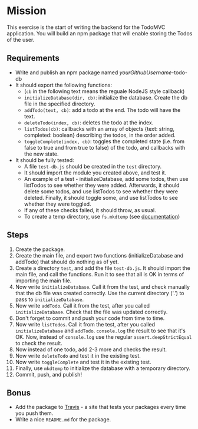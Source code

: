 # Mission

This exercise is the start of writing the backend for the TodoMVC application. You will build an npm
package that will enable storing the Todos of the user.

## Requirements

* Write and publish an npm package named _yourGithubUsername_-todo-db
* It should export the following functions:
  * (`cb` in the following text means the reguale NodeJS style callback)
  * `initializeDatabase(dir, cb)`: initialize the database. Create the db file in the specified directory.
  * `addTodo(text, cb)`: add a todo at the end. The todo will have the text.
  * `deleteTodo(index, cb)`: deletes the todo at the index.
  * `listTodos(cb)`: callbacks with an array of objects {text: string, completed: boolean} describing the
    todos, in the order added.
  * `toggleComplete(index, cb)`: toggles the completed state
    (i.e. from false to true and from true to false) of the todo, and callbacks with the new state.
* It should be fully tested:
  * A file `test-db.js` should be created in the `test` directory.
  * It should import the module you created above, and test it.
  * An example of a test - initializeDatabase, add some todos, then use listTodos to see whether they
    were added. Afterwards, it should delete some todos, and use listTodos to see whether they were
    deleted. Finally, it should toggle some, and use listTodos to see whether they were toggled.
  * If any of these checks failed, it should throw, as usual.
  * To create a temp directory, use `fs.mkdtemp`
    (see [documentation](https://nodejs.org/api/fs.html#fs_fs_mkdtemp_prefix_options_callback))

## Steps

1. Create the package.
1. Create the main file, and export two functions (initializeDatabase and addTodo) that should do nothing
   as of yet.
1. Create a directory `test`, and add the file `test-db.js`. It should import the main file,
   and call the functions. Run it to see that all is OK in terms of importing the main file.
1. Now write `initializeDatabase`. Call it from the test, and check manually that the db file was created
   correctly. Use the current directory ('.') to pass to `initializeDatabase`.
1. Now write `addTodo`. Call it from the test, after you called `initializeDatabase`. Check
   that the file was updated correctly.
1. Don't forget to commit and push your code from time to time.
1. Now write `listTodos`. Call it from the test, after you called `initializeDatabase` and `addTodo`.
   `console.log` the result to see that it's OK. Now, instead of `console.log` use the regular
   `assert.deepStrictEqual` to check the result.
1. Now instead of one todo, add 2-3 more and checks the result.
1. Now write `deleteTodo` and test it in the existing test.
1. Now write `toggleComplete` and test it in the existing test.
1. Finally, use `mkdtemp` to initialize the database with a temporary directory.
1. Commit, push, and publish!

## Bonus

* Add the package to [Travis](https://travis-ci.org/) - a site that tests your packages every time
  you push them.
* Write a nice `README.md` for the package.
